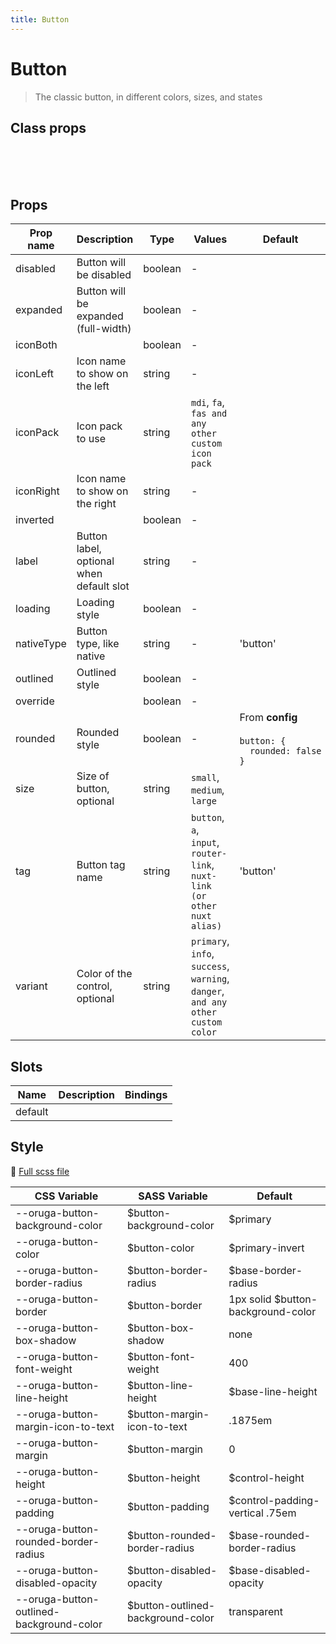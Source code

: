 ```yaml
---
title: Button
---
```


# Button

<div class="vp-doc">

> The classic button, in different colors, sizes, and states

<Carbon />
</div>
<example-button />

## Class props

<br />

<inspector-button-viewer />

<br />
<br />

<div class="vp-doc">

## Props

| Prop name  | Description                              | Type    | Values                                                                          | Default                                                                                                                              |
| ---------- | ---------------------------------------- | ------- | ------------------------------------------------------------------------------- | ------------------------------------------------------------------------------------------------------------------------------------ |
| disabled   | Button will be disabled                  | boolean | -                                                                               |                                                                                                                                      |
| expanded   | Button will be expanded (full-width)     | boolean | -                                                                               |                                                                                                                                      |
| iconBoth   |                                          | boolean | -                                                                               |                                                                                                                                      |
| iconLeft   | Icon name to show on the left            | string  | -                                                                               |                                                                                                                                      |
| iconPack   | Icon pack to use                         | string  | `mdi`, `fa`, `fas and any other custom icon pack`                               |                                                                                                                                      |
| iconRight  | Icon name to show on the right           | string  | -                                                                               |                                                                                                                                      |
| inverted   |                                          | boolean | -                                                                               |                                                                                                                                      |
| label      | Button label, optional when default slot | string  | -                                                                               |                                                                                                                                      |
| loading    | Loading style                            | boolean | -                                                                               |                                                                                                                                      |
| nativeType | Button type, like native                 | string  | -                                                                               | 'button'                                                                                                                             |
| outlined   | Outlined style                           | boolean | -                                                                               |                                                                                                                                      |
| override   |                                          | boolean | -                                                                               |                                                                                                                                      |
| rounded    | Rounded style                            | boolean | -                                                                               | <div>From <b>config</b></div><br><code style='white-space: nowrap; padding: 0;'> button: {<br>&nbsp;&nbsp;rounded: false<br>}</code> |
| size       | Size of button, optional                 | string  | `small`, `medium`, `large`                                                      |                                                                                                                                      |
| tag        | Button tag name                          | string  | `button`, `a`, `input`, `router-link`, `nuxt-link (or other nuxt alias)`        | 'button'                                                                                                                             |
| variant    | Color of the control, optional           | string  | `primary`, `info`, `success`, `warning`, `danger`, `and any other custom color` |                                                                                                                                      |

## Slots

| Name    | Description | Bindings |
| ------- | ----------- | -------- |
| default |             |          |

## Style

📄 [Full scss file](https://github.com/oruga-ui/oruga/blob/master/packages/oruga/src/scss/components/_button.scss)

| CSS Variable                             | SASS Variable                      | Default                             |
| ---------------------------------------- | ---------------------------------- | ----------------------------------- |
| --oruga-button-background-color          | \$button-background-color          | \$primary                           |
| --oruga-button-color                     | \$button-color                     | \$primary-invert                    |
| --oruga-button-border-radius             | \$button-border-radius             | \$base-border-radius                |
| --oruga-button-border                    | \$button-border                    | 1px solid \$button-background-color |
| --oruga-button-box-shadow                | \$button-box-shadow                | none                                |
| --oruga-button-font-weight               | \$button-font-weight               | 400                                 |
| --oruga-button-line-height               | \$button-line-height               | \$base-line-height                  |
| --oruga-button-margin-icon-to-text       | \$button-margin-icon-to-text       | .1875em                             |
| --oruga-button-margin                    | \$button-margin                    | 0                                   |
| --oruga-button-height                    | \$button-height                    | \$control-height                    |
| --oruga-button-padding                   | \$button-padding                   | \$control-padding-vertical .75em    |
| --oruga-button-rounded-border-radius     | \$button-rounded-border-radius     | \$base-rounded-border-radius        |
| --oruga-button-disabled-opacity          | \$button-disabled-opacity          | \$base-disabled-opacity             |
| --oruga-button-outlined-background-color | \$button-outlined-background-color | transparent                         |

</div>
